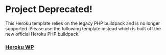 # Project Deprecated!

This Heroku template relies on the legacy PHP buildpack and is no longer supported. Please use the following template instead which is built off the new official Heroku PHP buildpack.

### [Heroku WP](https://github.com/xyu/heroku-wp)
